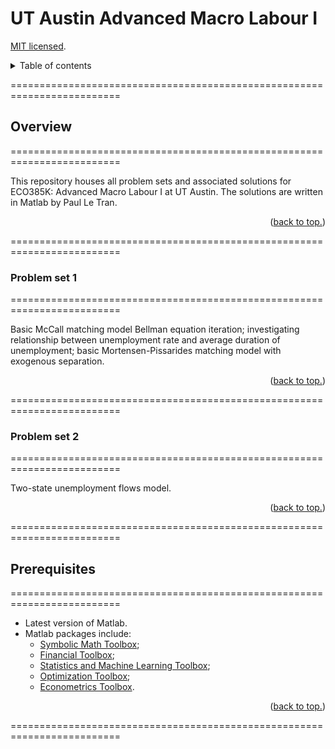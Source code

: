 # UT Austin Advanced Macro Labour I

[MIT licensed](https://github.com/PaulTran47/ECO385K/blob/main/LICENCE.md).

<details>
  <summary>Table of contents</summary>
  <ul>
    <li>
      <a href="#overview">Overview</a>
      <ol>
        <li><a href="#problem-set-1">Problem set 1</a></li>
        <li><a href="#problem-set-2">Problem set 2</a></li>
      </ol>
    </li>
    <li><a href="#prerequisites">Prerequisites</a></li>
  </ul>
</details>

=========================================================================

## Overview
=========================================================================

This repository houses all problem sets and associated solutions for ECO385K: Advanced Macro Labour I at UT Austin. The solutions are written in Matlab by Paul Le Tran.

<p align="right">
  (<a href="#ut-austin-advanced-macro-labour-i">back to top.</a>)
</p>

=========================================================================

### Problem set 1
=========================================================================

Basic McCall matching model Bellman equation iteration; investigating relationship between unemployment rate and average duration of unemployment; basic Mortensen-Pissarides matching model with exogenous separation.

<p align="right">
  (<a href="#ut-austin-advanced-macro-labour-i">back to top.</a>)
</p>

=========================================================================

### Problem set 2
=========================================================================

Two-state unemployment flows model.

<p align="right">
  (<a href="#ut-austin-advanced-macro-labour-i">back to top.</a>)
</p>

=========================================================================

## Prerequisites
=========================================================================

* Latest version of Matlab.
* Matlab packages include:
  * [Symbolic Math Toolbox](https://www.mathworks.com/help/symbolic/);
  * [Financial Toolbox](https://www.mathworks.com/help/finance/);
  * [Statistics and Machine Learning Toolbox](https://www.mathworks.com/help/stats/);
  * [Optimization Toolbox](https://www.mathworks.com/help/optim/);
  * [Econometrics Toolbox](https://www.mathworks.com/help/econ/).

<p align="right">
  (<a href="#ut-austin-advanced-macro-labour-i">back to top.</a>)
</p>

=========================================================================